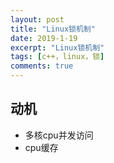 ```yaml
---
layout: post
title: "Linux锁机制"
date: 2019-1-19
excerpt: "Linux锁机制"
tags: [c++，linux，锁]
comments: true
---
```


## 动机

- 多核cpu并发访问
- cpu缓存




















